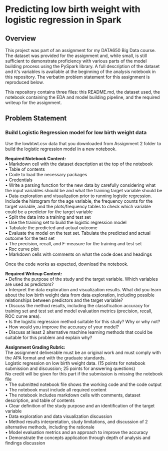 # Predicting low birth weight with logistic regression in Spark

## Overview

This project was part of an assignment for my DATA650 Big Data course.  The dataset was provided for the assignment and, while small, is still sufficient to demonstrate proficiency with various parts of the model building process using the PySpark library.  A full description of the dataset and it's variables is available at the beginning of the analysis notebook in this repository.  The verbatim problem statement for this assignment is reproduced below.

This repository contains three files:  this README.md, the dataset used, the notebook containing the EDA and model building pipeline, and the required writeup for the assignment.

## Problem Statement

### Build Logistic Regression model for low birth weight data
Use the lowbtwt.csv data that you downloaded from Assignment 2 folder to build the logistic regression model in a new notebook.

**Required Notebook Content:**  
•	Markdown cell with the dataset description at the top of the notebook  
•	Table of contents  
•	Code to load the necessary packages  
•	Credentials  
•	Write a parsing function for the new data by carefully considering what the input variables should be and what the training target variable should be   
•	Data exploration and visualization prior to running logistic regression.  Include the histogram for the age variable, the frequency counts for the target variable, and the plots/frequency tables to check which variable could be a predictor for the target variable    
•	Split the data into a training and test set   
•	Use the training set to build the logistic regression model  
•	Tabulate the predicted and actual outcome  
•	Evaluate the model on the test set.  Tabulate the predicted and actual outcome for the test set  
•	The precision, recall, and F-measure for the training and test set  
•	Roc curve plot  
•	Markdown cells with comments on what the code does and headings  

Once the code works as expected, download the notebook.

**Required Writeup Content:**  
•	Define the purpose of the study and the target variable. Which variables are used as predictors?  
•	Interpret the data exploration and visualization results.  What did you learn about the low birth weight data from data exploration, including possible relationships between predictors and the target variable?  
•	Discuss the method results, including the classification accuracy for training set and test set and model evaluation metrics (precision, recall, ROC curve area).  
•	Is the logistic regression method suitable for this study?  Why or why not?  
•	How would you improve the accuracy of your model?  
•	Discuss at least 2 alternative machine learning methods that could be suitable for this problem and explain why?  
 
**Assignment Grading Rubric:**  
The assignment deliverable must be an original work and must comply with the APA format and with the graduate standards.  
Logistic regression on low birth weight data. (15 points for notebook submission and discussion; 25 points for answering questions)  
No credit will be given for this part if the submission is missing the notebook file  
•	The submitted notebook file shows the working code and the code output  
•	The notebook must include all required content    
•	The notebook includes markdown cells with comments, dataset description, and table of contents   
•	Clear definition of the study purpose and an identification of the target variable   
•	Data exploration and data visualization discussion  
•	Method results interpretation, study limitations, and discussion of 2 alternative methods, including the rationale  
•	Model evaluation metrics and an approach to improve the accuracy  
•	Demonstrate the concepts application through depth of analysis and findings discussion  
		


  